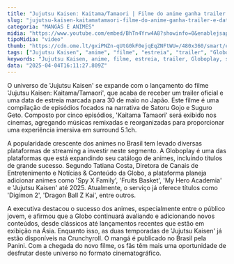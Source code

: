 ```yaml
---
title: "Jujutsu Kaisen: Kaitama/Tamaori | Filme do anime ganha trailer e data de estreia"
slug: "jujutsu-kaisen-kaitamatamaori-filme-do-anime-ganha-trailer-e-data"
categoria: "MANGÁS E ANIMES"
midia: "https://www.youtube.com/embed/BhTn4Yrw4A8?showinfo=0&enablejsapi=1"
tipoMidia: "video"
thumb: "https://cdn.ome.lt/gxiPNZn-qUtG0kF0ejqEqZNFtWU=/480x360/smart/extras/conteudos/omelete_THUMB_-_2025-04-04T130615.065.png"
tags: ["Jujutsu Kaisen", "anime", "filme", "estreia", "trailer", "Globoplay", "streaming", "surround 5.1ch"]
keywords: "Jujutsu Kaisen, anime, filme, estreia, trailer, Globoplay, streaming, surround 5.1ch"
data: "2025-04-04T16:11:27.809Z"
---
```


O universo de 'Jujutsu Kaisen' se expande com o lançamento do filme 'Jujutsu Kaisen: Kaitama/Tamaori', que acaba de receber um trailer oficial e uma data de estreia marcada para 30 de maio no Japão. Este filme é uma compilação de episódios focados na narrativa de Satoru Gojo e Suguro Geto. Composto por cinco episódios, 'Kaitama Tamaori' será exibido nos cinemas, agregando músicas remixadas e reorganizadas para proporcionar uma experiência imersiva em surround 5.1ch.

A popularidade crescente dos animes no Brasil tem levado diversas plataformas de streaming a investir neste segmento. A Globoplay é uma das plataformas que está expandindo seu catálogo de animes, incluindo títulos de grande sucesso. Segundo Tatiana Costa, Diretora de Canais de Entretenimento e Notícias & Conteúdo da Globo, a plataforma planeja adicionar animes como 'Spy X Family', 'Fruits Basket', 'My Hero Academia' e 'Jujutsu Kaisen' até 2025. Atualmente, o serviço já oferece títulos como 'Digimon 2', 'Dragon Ball Z Kai', entre outros.

A executiva destacou o sucesso dos animes, especialmente entre o público jovem, e afirmou que a Globo continuará avaliando e adicionando novos conteúdos, desde clássicos até lançamentos recentes que estão em exibição na Ásia. Enquanto isso, as duas temporadas de 'Jujutsu Kaisen' já estão disponíveis na Crunchyroll. O mangá é publicado no Brasil pela Panini. Com a chegada do novo filme, os fãs têm mais uma oportunidade de desfrutar deste universo no formato cinematográfico.